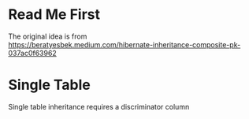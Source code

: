 # Read Me First

The original idea is from  
https://beratyesbek.medium.com/hibernate-inheritance-composite-pk-037ac0f63962

# Single Table

Single table inheritance requires a discriminator column